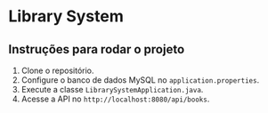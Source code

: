 # Library System

## Instruções para rodar o projeto

1. Clone o repositório.
2. Configure o banco de dados MySQL no `application.properties`.
3. Execute a classe `LibrarySystemApplication.java`.
4. Acesse a API no `http://localhost:8080/api/books`.
